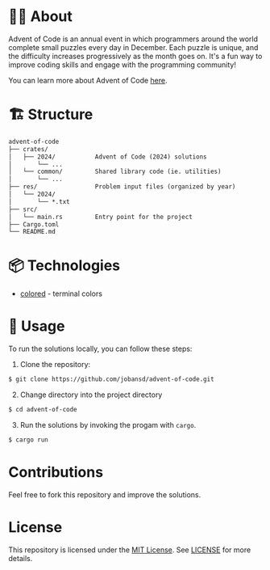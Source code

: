 # 🤷‍♂️ About

Advent of Code is an annual event in which programmers around the world complete small puzzles every day in December. Each puzzle is unique, and the difficulty increases progressively as the month goes on. It's a fun way to improve coding skills and engage with the programming community!

You can learn more about Advent of Code [here](https://adventofcode.com/).

# 🏗️ Structure

```txt
advent-of-code
├── crates/
│   ├── 2024/           Advent of Code (2024) solutions
│       └── ...
│   └── common/         Shared library code (ie. utilities)
│       └── ...
├── res/                Problem input files (organized by year)
│   └── 2024/
│       └── *.txt
├── src/
│   └── main.rs         Entry point for the project
├── Cargo.toml
└── README.md
```

# 📦 Technologies

- [colored](https://crates.io/crates/colored) - terminal colors

# 📖 Usage

To run the solutions locally, you can follow these steps:

1. Clone the repository:

```sh
$ git clone https://github.com/jobansd/advent-of-code.git
```

2. Change directory into the project directory

```sh
$ cd advent-of-code
```

3. Run the solutions by invoking the progam with `cargo`.

```sh
$ cargo run
```

# Contributions

Feel free to fork this repository and improve the solutions.

# License

This repository is licensed under the [MIT License](https://mit-license.org/). See [LICENSE](LICENSE) for more details.
